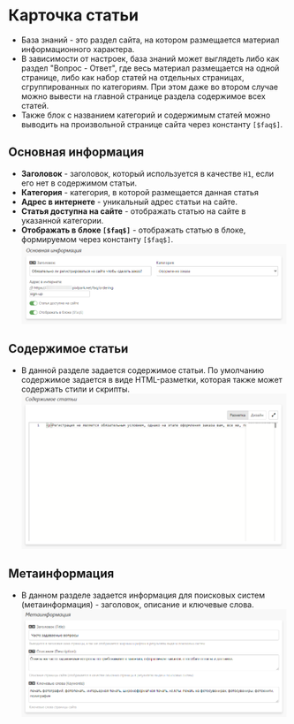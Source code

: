 # Карточка статьи
* База знаний - это раздел сайта, на котором размещается материал информационного характера.
* В зависимости от настроек, база знаний может выглядеть либо как раздел "Вопрос - Ответ", где весь материал размещается на одной странице, либо как набор статей на отдельных страницах, сгруппированных по категориям. При этом даже во втором случае можно вывести на главной странице раздела содержимое всех статей.
* Также блок с названием категорий и содержимым статей можно выводить на произвольной странице сайта через константу `[$faq$]`.

## Основная информация
* __Заголовок__ - заголовок, который используется в качестве `H1`, если его нет в содержимом статьи.
* __Категория__ - категория, в которой размещается данная статья
* __Адрес в интернете__ - уникальный адрес статьи на сайте.
* __Статья доступна на сайте__ - отображать статью на сайте в указанной категории.
* __Отображать в блоке `[$faq$]`__ - отображать статью в блоке, формируемом через константу `[$faq$]`.
![](../_media/faq/faq01.png ':size=70%')

## Содержимое статьи
* В данной разделе задается содержимое статьи. По умолчанию содержимое задается в виде HTML-разметки, которая также может содержать стили и скрипты.
![](../_media/faq/faq02.png ':size=70%')

## Метаинформация
* В данном разделе задается информация для поисковых систем (метаинформация) - заголовок, описание и ключевые слова.
![](../_media/faq/faq03.png ':size=70%')